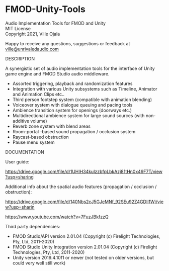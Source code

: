 # FMOD-Unity-Tools
Audio Implementation Tools for FMOD and Unity\
MIT License\
Copyright 2021, Ville Ojala

Happy to receive any questions, suggestions or feedback at ville@unrivaledaudio.com

DESCRIPTION

A synergistic set of audio implementation tools for the interface of Unity game engine and FMOD Studio audio middleware.

- Assorted triggering, playback and randomization features
- Integration with various Unity subsystems such as Timeline, Animator and Animation Clips etc..
- Third person footstep system (compatible with animation blending)
- Voiceover system with dialogue queuing and pacing tools
- Ambience transition system for openings (doorways etc.)
- Multidirectional ambience system for large sound sources (with non-additive volume)
- Reverb zone system with blend areas
- Room-portal -based sound propagation / occlusion system 
- Raycast-based obstruction 
- Pause menu system

DOCUMENTATION

User guide:

https://drive.google.com/file/d/1UHIH34kuIzzbfpLbkAzj81tHn0x49F7T/view?usp=sharing


Additional info about the spatial audio features (propagation / occlusion / obstruction):

https://drive.google.com/file/d/140Nbs2cJ5GJeMNf_92SEu92Z4GDIi1Wi/view?usp=sharin

https://www.youtube.com/watch?v=7FuzJBkfzzQ

Third party dependencies:

- FMOD Studio/API version 2.01.04 (Copyright (c) Firelight Technologies, Pty, Ltd, 2011-2020)
- FMOD Studio Unity Integration version 2.01.04 (Copyright (c) Firelight Technologies, Pty, Ltd, 2011-2020)
- Unity version 2019.4.10f1 or newer (not tested on older versions, but could very well still work)
